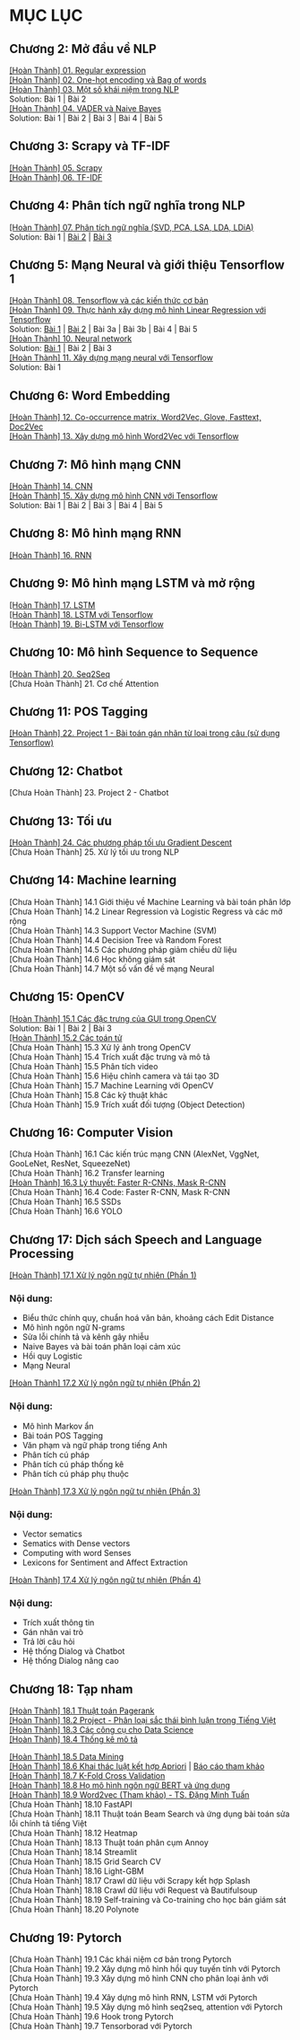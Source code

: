 # MỤC LỤC
## Chương 2: Mở đầu về NLP
<a href="https://github.com/nducthang/NCKH_2020/blob/master/Chapter02%20-%20Build%20your%20vocabulary%20(word%20tokenization)/01.%20Bi%E1%BB%83u%20th%E1%BB%A9c%20ch%C3%ADnh%20quy.ipynb">[Hoàn Thành] 01. Regular expression</a><br/>
<a href="https://github.com/nducthang/NCKH_2020/blob/master/Chapter02%20-%20Build%20your%20vocabulary%20(word%20tokenization)/02.%20One%20hot%20endcoding%20v%C3%A0%20bag%20of%20words.ipynb">[Hoàn Thành] 02. One-hot encoding và Bag of words</a> <br/>
<a href="https://github.com/nducthang/NCKH_2020/blob/master/Chapter02%20-%20Build%20your%20vocabulary%20(word%20tokenization)/03.%20M%E1%BB%99t%20s%E1%BB%91%20kh%C3%A1i%20ni%E1%BB%87m%20trong%20NLP.ipynb">[Hoàn Thành] 03. Một số khái niệm trong NLP</a><br/>
Solution: Bài 1 | Bài 2 <br/>
<a href="https://github.com/nducthang/NCKH_2020/blob/master/Chapter02%20-%20Build%20your%20vocabulary%20(word%20tokenization)/04.%20VADER%20v%C3%A0%20Naive%20Bayes.ipynb">[Hoàn Thành] 04. VADER và Naive Bayes</a><br/>
Solution: Bài 1 | Bài 2 | Bài 3 | Bài 4 | Bài 5 <br/>
## Chương 3: Scrapy và TF-IDF
<a href="https://github.com/nducthang/NCKH_2020/blob/master/Chapter03%20-%20Math%20with%20words%20(TF-IDF%20vectors)/05.%20Scrapy.ipynb">[Hoàn Thành] 05. Scrapy</a><br/>
<a href="https://github.com/nducthang/NCKH_2020/blob/master/Chapter03%20-%20Math%20with%20words%20(TF-IDF%20vectors)/06.%20X%C3%A2y%20d%E1%BB%B1ng%20m%C3%B4%20h%C3%ACnh%20TF-IDF.ipynb">[Hoàn Thành] 06. TF-IDF</a> <br/>
## Chương 4: Phân tích ngữ nghĩa trong NLP
<a href="https://github.com/nducthang/NCKH_2020/blob/master/Chapter04%20-%20Finding%20meaning%20in%20word%20counts%20(sematic%20analysis)/Ki%E1%BA%BFn%20th%E1%BB%A9c%20-%20B%C3%A0i%20t%E1%BA%ADp.ipynb">[Hoàn Thành] 07. Phân tích ngữ nghĩa (SVD, PCA, LSA, LDA, LDiA)</a> <br/>
Solution: Bài 1 | <a href="https://github.com/nducthang/NCKH_2020/blob/master/Chapter04%20-%20Finding%20meaning%20in%20word%20counts%20(sematic%20analysis)/Solution2.ipynb">Bài 2</a> | <a href="https://github.com/nducthang/NCKH_2020/blob/master/Chapter04%20-%20Finding%20meaning%20in%20word%20counts%20(sematic%20analysis)/imp_and_solution3.py">Bài 3</a><br/>
## Chương 5: Mạng Neural và giới thiệu Tensorflow 1
<a href="https://github.com/nducthang/NCKH_2020/blob/master/Chapter05%20-%20Baby%20steps%20with%20neural%20networks%20(perceptrons%20and%20backpropagation)/01.%20Tensorflow%20v%C3%A0%20c%C3%A1c%20ki%E1%BA%BFn%20th%E1%BB%A9c%20c%C6%A1%20b%E1%BA%A3n.ipynb">[Hoàn Thành] 08. Tensorflow và các kiến thức cơ bản</a><br/>
<a href="https://github.com/nducthang/NCKH_2020/blob/master/Chapter05%20-%20Baby%20steps%20with%20neural%20networks%20(perceptrons%20and%20backpropagation)/%2009.%20Th%E1%BB%B1c%20h%C3%A0nh%20x%C3%A2y%20d%E1%BB%B1ng%20m%C3%B4%20h%C3%ACnh%20Linear%20Regression%20v%E1%BB%9Bi%20Tensorflow.ipynb">[Hoàn Thành] 09. Thực hành xây dựng mô hình Linear Regression với Tensorflow</a> <br/>
Solution: <a href="https://github.com/nducthang/NCKH_2020/blob/master/Chapter05%20-%20Baby%20steps%20with%20neural%20networks%20(perceptrons%20and%20backpropagation)/Solution_bai_1.ipynb">Bài 1</a> | <a href="https://github.com/nducthang/NCKH_2020/blob/master/Chapter05%20-%20Baby%20steps%20with%20neural%20networks%20(perceptrons%20and%20backpropagation)/Solution_bai_2.py">Bài 2</a> | Bài 3a | Bài 3b | Bài 4 | Bài 5 <br/>
<a href="https://github.com/nducthang/NCKH_2020/blob/master/Chapter05%20-%20Baby%20steps%20with%20neural%20networks%20(perceptrons%20and%20backpropagation)/10.%20Neural%20network.ipynb">[Hoàn Thành] 10. Neural network</a> <br/>
Solution: <a href="https://github.com/nducthang/NCKH_2020/blob/master/Chapter05%20-%20Baby%20steps%20with%20neural%20networks%20(perceptrons%20and%20backpropagation)/Solution_10_1.ipynb">Bài 1</a> | Bài 2 | Bài 3 <br/>
<a href="https://github.com/nducthang/NCKH_2020/blob/master/Chapter05%20-%20Baby%20steps%20with%20neural%20networks%20(perceptrons%20and%20backpropagation)/11.%20X%C3%A2y%20d%E1%BB%B1ng%20m%E1%BA%A1ng%20neural%20v%E1%BB%9Bi%20Tensorflow.ipynb">[Hoàn Thành] 11. Xây dựng mạng neural với Tensorflow </a><br/>
Solution: Bài 1
## Chương 6: Word Embedding
<a href="https://github.com/nducthang/NCKH_2020/blob/master/Chapter06%20-%20Reasoning%20with%20word%20vectors%20(Word2vec)/12.%20Word2Vec.ipynb">[Hoàn Thành] 12. Co-occurrence matrix, Word2Vec, Glove, Fasttext, Doc2Vec </a><br/>
<a href="https://github.com/nducthang/NCKH_2020/blob/master/Chapter06%20-%20Reasoning%20with%20word%20vectors%20(Word2vec)/13.%20X%C3%A2y%20d%E1%BB%B1ng%20m%C3%B4%20h%C3%ACnh%20Word2vec%20v%E1%BB%9Bi%20Tensorflow.ipynb">[Hoàn Thành] 13. Xây dựng mô hình Word2Vec với Tensorflow</a> <br/>
## Chương 7: Mô hình mạng CNN
<a href="https://github.com/nducthang/NCKH_2020/blob/master/Chapter07%20-%20Getting%20words%20in%20order%20with%20convolucational%20neural%20networks%20(CNNs)/14.%20CNN.ipynb">[Hoàn Thành] 14. CNN </a><br/>
<a href="https://github.com/nducthang/NCKH_2020/blob/master/Chapter07%20-%20Getting%20words%20in%20order%20with%20convolucational%20neural%20networks%20(CNNs)/15.%20CNN%20v%E1%BB%9Bi%20Tensorflow.ipynb">[Hoàn Thành] 15. Xây dựng mô hình CNN với Tensorflow</a> <br/>
Solution: Bài 1 | Bài 2 | Bài 3 | Bài 4 | Bài 5
## Chương 8: Mô hình mạng RNN
<a href="https://github.com/nducthang/NCKH_2020/blob/master/Chapter08%20-%20Loopy%20(recurrrent)%20neural%20networks%20(RNNs)/16.%20RNN.ipynb">[Hoàn Thành] 16. RNN </a><br/>
## Chương 9: Mô hình mạng LSTM và mở rộng
<a href="https://github.com/nducthang/NCKH_2020/blob/master/Chapter09%20-%20Improving%20retention%20with%20long%20short-term%20memory%20networks/LSTM.ipynb">[Hoàn Thành] 17. LSTM </a><br/>
<a href="https://github.com/nducthang/NCKH_2020/blob/master/Chapter09%20-%20Improving%20retention%20with%20long%20short-term%20memory%20networks/LSTM%20v%E1%BB%9Bi%20Tensorflow.ipynb">[Hoàn Thành] 18. LSTM với Tensorflow</a> <br/>
<a href="https://github.com/nducthang/NCKH_2020/blob/master/Chapter09%20-%20Improving%20retention%20with%20long%20short-term%20memory%20networks/BiLSTM%20v%E1%BB%9Bi%20Tensorflow.ipynb">[Hoàn Thành] 19. Bi-LSTM với Tensorflow</a> <br/>
## Chương 10: Mô hình Sequence to Sequence
<a href="https://github.com/nducthang/NCKH_2020/blob/master/Chapter10%20-%20Sequence-to-sequenct%20models%20and%20attention/Seq2seq.ipynb">[Hoàn Thành] 20. Seq2Seq </a><br/>
[Chưa Hoàn Thành] 21. Cơ chế Attention<br/>
## Chương 11: POS Tagging
<a href="https://github.com/nducthang/Pos-tagging-tensorflow">[Hoàn Thành] 22. Project 1 - Bài toán gán nhãn từ loại trong câu (sử dụng Tensorflow)</a> <br/>
## Chương 12: Chatbot
[Chưa Hoàn Thành] 23. Project 2 - Chatbot <br/>
## Chương 13: Tối ưu
<a href="https://github.com/nducthang/Optimization-DeepLearning-Vietnamese">[Hoàn Thành] 24. Các phương pháp tối ưu Gradient Descent</a> <br/>
[Chưa Hoàn Thành] 25. Xử lý tối ưu trong NLP <br/>
## Chương 14: Machine learning
[Chưa Hoàn Thành] 14.1 Giới thiệu về Machine Learning và bài toán phân lớp <br/>
[Chưa Hoàn Thành] 14.2 Linear Regression và Logistic Regress và các mở rộng <br/>
[Chưa Hoàn Thành] 14.3 Support Vector Machine (SVM) <br/>
[Chưa Hoàn Thành] 14.4 Decision Tree và Random Forest <br/>
[Chưa Hoàn Thành] 14.5 Các phương pháp giảm chiều dữ liệu <br/>
[Chưa Hoàn Thành] 14.6 Học không giám sát <br/>
[Chưa Hoàn Thành] 14.7 Một số vấn đề về mạng Neural <br/>
## Chương 15: OpenCV
<a href="https://github.com/nducthang/NCKH_2020/blob/master/Chapter15%20-%20OpenCV/C%C3%A1c%20%C4%91%E1%BA%B7c%20tr%C6%B0ng%20c%E1%BB%A7a%20GUI%20trong%20OpenCV.ipynb">[Hoàn Thành] 15.1 Các đặc trưng của GUI trong OpenCV</a><br/>
Solution: Bài 1 | Bài 2 | Bài 3 <br/>
<a href="https://github.com/nducthang/NCKH_2020/blob/master/Chapter15%20-%20OpenCV/C%C3%A1c%20to%C3%A1n%20t%E1%BB%AD.ipynb">[Hoàn Thành] 15.2 Các toán tử</a> <br/>
[Chưa Hoàn Thành] 15.3 Xử lý ảnh trong OpenCV <br/>
[Chưa Hoàn Thành] 15.4 Trích xuất đặc trưng và mô tả <br/>
[Chưa Hoàn Thành] 15.5 Phân tích video <br/>
[Chưa Hoàn Thành] 15.6 Hiệu chỉnh camera và tái tạo 3D <br/>
[Chưa Hoàn Thành] 15.7 Machine Learning với OpenCV <br/>
[Chưa Hoàn Thành] 15.8 Các kỹ thuật khác <br/>
[Chưa Hoàn Thành] 15.9 Trích xuất đối tượng (Object Detection) <br/>
## Chương 16: Computer Vision
[Chưa Hoàn Thành] 16.1 Các kiến trúc mạng CNN (AlexNet, VggNet, GooLeNet, ResNet, SqueezeNet)<br/>
[Chưa Hoàn Thành] 16.2 Transfer learning <br/>
<a href="https://github.com/nducthang/Detect-field">[Hoàn Thành] 16.3 Lý thuyết: Faster R-CNNs, Mask R-CNN</a>  <br/>
[Chưa Hoàn Thành] 16.4 Code: Faster R-CNN, Mask R-CNN <br/>
[Chưa Hoàn Thành] 16.5 SSDs <br/>
[Chưa Hoàn Thành] 16.6 YOLO <br/>
## Chương 17: Dịch sách Speech and Language Processing
<a href="https://github.com/nducthang/NCKH_2020/blob/master/Chapter17%20-%20NLP/NLP__Le_Hoang_Ngan.pdf">[Hoàn Thành] 17.1 Xử lý ngôn ngữ tự nhiên (Phần 1)</a> <br/>
### Nội dung:
 - Biểu thức chính quy, chuẩn hoá văn bản, khoảng cách Edit Distance
 - Mô hình ngôn ngữ N-grams
 - Sửa lỗi chính tả và kênh gây nhiễu
 - Naive Bayes và bài toán phân loại cảm xúc
 - Hồi quy Logistic
 - Mạng Neural
 
<a href="https://github.com/nducthang/NCKH_2020/blob/master/Chapter17%20-%20NLP/Bao_cao_xu_ly_ngon_ngu_tu_nhien.pdf">[Hoàn Thành] 17.2 Xử lý ngôn ngữ tự nhiên (Phần 2)</a><br/>
### Nội dung:
- Mô hình Markov ẩn
- Bài toán POS Tagging
- Văn phạm và ngữ pháp trong tiếng Anh
- Phân tích cú pháp
- Phân tích cú pháp thống kê
- Phân tích cú pháp phụ thuộc

<a href="https://github.com/nducthang/NCKH_2020/blob/master/Chapter17%20-%20NLP/NLP_Giangtt.pdf">[Hoàn Thành] 17.3 Xử lý ngôn ngữ tự nhiên (Phần 3)</a> <br/>
### Nội dung:
- Vector sematics
- Sematics with Dense vectors
- Computing with word Senses
- Lexicons for Sentiment and Affect Extraction

<a href="https://github.com/nducthang/NCKH_2020/blob/master/Chapter17%20-%20NLP/NLP_Haicm.pdf">[Hoàn Thành] 17.4 Xử lý ngôn ngữ tự nhiên (Phần 4)</a> <br/>
### Nội dung:
- Trích xuất thông tin
- Gán nhãn vai trò
- Trả lời câu hỏi
- Hệ thống Dialog và Chatbot
- Hệ thống Dialog nâng cao

## Chương 18: Tạp nham
<a href="https://github.com/nducthang/PageRank">[Hoàn Thành] 18.1 Thuật toán Pagerank</a><br/>
<a href="https://github.com/nducthang/NCKH_2020/tree/master/Chapter18%20-%20Summary/Sentiment%20Analysis%20VietNamese">[Hoàn Thành] 18.2 Project - Phân loại sắc thái bình luận trong Tiếng Việt</a><br/>
<a href="https://github.com/nducthang/NCKH_2020/blob/master/Chapter18%20-%20Summary/DataScience/Ch02.%20C%C3%A1c%20c%C3%B4ng%20c%E1%BB%A5%20cho%20Data%20Science.ipynb">[Hoàn Thành] 18.3 Các công cụ cho Data Science</a><br/>
<a href="https://github.com/nducthang/NCKH_2020/blob/master/Chapter18%20-%20Summary/DataScience/Ch03.%20Th%E1%BB%91ng%20k%C3%AA%20m%C3%B4%20t%E1%BA%A3.ipynb">[Hoàn Thành] 18.4 Thống kê mô tả</a><br/>

<a href="https://github.com/nducthang/NCKH_2020/tree/master/Chapter18%20-%20Summary/Data_Mining_python">[Hoàn Thành] 18.5 Data Mining</a><br/>
<a href="https://github.com/nducthang/NCKH_2020/blob/master/Chapter18%20-%20Summary/Data_mining/Apriori_Algorithm/apriori_ml.ipynb">[Hoàn Thành] 18.6 Khai thác luật kết hợp Apriori</a> | <a href="https://github.com/nducthang/NCKH_2020/blob/master/Chapter18%20-%20Summary/Data_mining/Apriori_Algorithm/LuatKetHop_Aprior.pdf">Báo cáo tham khảo</a><br/>
<a href="https://github.com/nducthang/NCKH_2020/blob/master/Chapter18%20-%20Summary/K-fold.ipynb">[Hoàn Thành] 18.7 K-Fold Cross Validation</a><br/>
<a href="https://github.com/nducthang/BERT-Tweet-Sentiment-Kaggle">[Hoàn Thành] 18.8 Họ mô hình ngôn ngữ BERT và ứng dụng</a><br/>
<a href="https://github.com/nducthang/NCKH_2020/blob/master/Chapter18%20-%20Summary/NLP.pdf">[Hoàn Thành] 18.9 Word2vec (Tham khảo) - TS. Đặng Minh Tuấn</a><br/>
[Chưa Hoàn Thành] 18.10 FastAPI <br/>
[Chưa Hoàn Thành] 18.11 Thuật toán Beam Search và ứng dụng bài toán sửa lỗi chính tả tiếng Việt <br/>
[Chưa Hoàn Thành] 18.12 Heatmap <br/>
[Chưa Hoàn Thành] 18.13 Thuật toán phân cụm Annoy <br/>
[Chưa Hoàn Thành] 18.14 Streamlit <br/>
[Chưa Hoàn Thành] 18.15 Grid Search CV <br/>
[Chưa Hoàn Thành] 18.16 Light-GBM <br/>
[Chưa Hoàn Thành] 18.17 Crawl dữ liệu với Scrapy kết hợp Splash <br/>
[Chưa Hoàn Thành] 18.18 Crawl dữ liệu với Request và Bautifulsoup  <br/>
[Chưa Hoàn Thành] 18.19 Self-training và Co-training cho học bán giám sát <br/>
[Chưa Hoàn Thành] 18.20 Polynote <br/>
## Chương 19: Pytorch
[Chưa Hoàn Thành] 19.1 Các khái niệm cơ bản trong Pytorch <br/>
[Chưa Hoàn Thành] 19.2 Xây dựng mô hình hồi quy tuyến tính với Pytorch <br/>
[Chưa Hoàn Thành] 19.3 Xây dựng mô hình CNN cho phân loại ảnh với Pytorch <br/>
[Chưa Hoàn Thành] 19.4 Xây dựng mô hình RNN, LSTM với Pytorch <br/>
[Chưa Hoàn Thành] 19.5 Xây dựng mô hình seq2seq, attention với Pytorch <br/>
[Chưa Hoàn Thành] 19.6 Hook trong Pytorch <br/>
[Chưa Hoàn Thành] 19.7 Tensorborad với Pytorch <br/>
